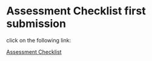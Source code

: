 # Assessment Checklist first submission

click on the following link:

[Assessment Checklist](https://alumnosuady-my.sharepoint.com/:x:/g/personal/a14214854_alumnos_uady_mx/EQ8CgsePoItKtgiH13SOfvABZ2yweFuTCj4haCqNey_HUg?e=KwVc5f)
